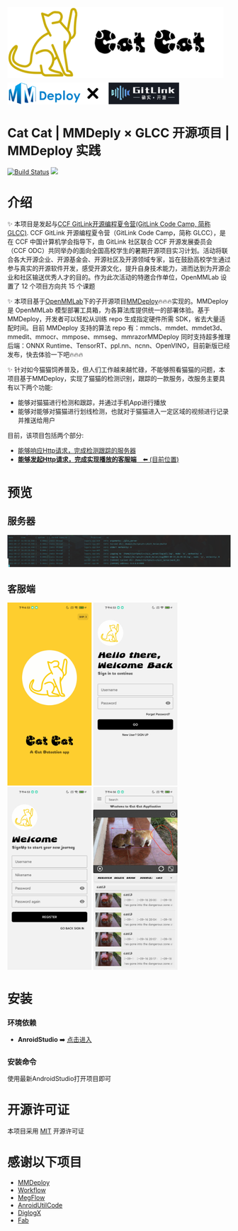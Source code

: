 <img src="./asserts/logoWithText.png" width = "488" height = "159" alt="logo-catcat" align=center />

<img style="margin-top:10px" src="./asserts/gitlink&&mmdeploy.png" width="" height = "50" alt="logo-mmdeply&&gitlink" align=center/>

# Cat Cat | MMDeply $\times$ GLCC 开源项目 | MMDeploy 实践
<p align="left">
    <a href='https://github.com/DDGRCF/GLCC_Server'><img src='https://img.shields.io/badge/build-test-red' alt="Build Status"></a>  
    <a href='https://github.com/DDGRCF/GLCC_Server'><img src='https://img.shields.io/badge/role-server-orange'></a>
</p>

# 介绍

✨ 本项目是发起与[CCF GitLink开源编程夏令营(GitLink Code Camp, 简称GLCC)](https://www.gitlink.org.cn/). CCF GitLink 开源编程夏令营（GitLink Code Camp，简称 GLCC），是在 CCF 中国计算机学会指导下，由 GitLink 社区联合 CCF 开源发展委员会（CCF ODC）共同举办的面向全国高校学生的暑期开源项目实习计划。活动将联合各大开源企业、开源基金会、开源社区及开源领域专家，旨在鼓励高校学生通过参与真实的开源软件开发，感受开源文化，提升自身技术能力，进而达到为开源企业和社区输送优秀人才的目的。作为此次活动的特邀合作单位，OpenMMLab 设置了 12 个项目方向共 15 个课题

✨ 本项目基于[OpenMMLab](https://github.com/open-mmlab)下的子开源项目[MMDeploy](https://github.com/open-mmlab/mmdeploy)🔥🔥🔥实现的。MMDeploy 是 OpenMMLab 模型部署工具箱，为各算法库提供统一的部署体验。基于 MMDeploy，开发者可以轻松从训练 repo 生成指定硬件所需 SDK，省去大量适配时间。目前 MMDeploy 支持的算法 repo 有：mmcls、mmdet、mmdet3d、mmedit、mmocr、mmpose、mmseg、mmrazorMMDeploy 同时支持超多推理后端：ONNX Runtime、TensorRT、ppl.nn、ncnn、OpenVINO，目前新版已经发布，快去体验一下吧🔥🔥🔥

✨ 针对如今猫猫饲养普及，但人们工作越来越忙碌，不能够照看猫猫的问题，本项目基于MMDeploy，实现了猫猫的检测识别，跟踪的一款服务，改服务主要具有以下两个功能:
* 能够对猫猫进行检测和跟踪，并通过手机App进行播放
* 能够对能够对猫猫进行划线检测，也就对于猫猫进入一定区域的视频进行记录并推送给用户

目前，该项目包括两个部分:

* [能够响应Http请求，完成检测跟踪的服务器](https://github.com/DDGRCF/GLCC_Server)
* <u>**能够发起Http请求，完成实现播放的客服端**&emsp;⬅️️️ (目前位置)</u>


# 预览

## 服务器

<img src="./asserts/serverInstance.png" width="" height = "" alt="server-Instance" align=center/>

## 客服端
<img src="./asserts/clientInstanceSplash.jpg" width="190" height = "" alt="server-Instance"/>  <img src="./asserts/clientInstanceLogin.jpg" width="190" height = "" alt="server-Instance"/>  <img src="./asserts/clientInstanceRegister.jpg" width="190" height = "" alt="server-Instance"/>  <img src="./asserts/clientInstanceMain.jpg" width="190" height = "" alt="server-Instance"/>

# 安装
### 环境依赖
* **AnroidStudio** ➡️ [点击进入](https://developer.android.com/studio)
### 安装命令
使用最新AndroidStudio打开项目即可

# 开源许可证
本项目采用 [MIT](./LICENSE) 开源许可证

# 感谢以下项目
* [MMDeploy](https://github.com/open-mmlab/mmdeploy.git)
* [Workflow](https://github.com/sogou/workflow/blob/master)
* [MegFlow](https://github.com/MegEngine/MegFlow)
* [AnroidUtilCode](https://github.com/Blankj/AndroidUtilCode)
* [DiglogX](https://github.com/kongzue/DialogX)
* [Fab](https://github.com/Clans/FloatingActionButton)
